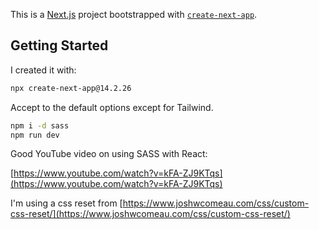 This is a [Next.js](https://nextjs.org) project bootstrapped with [`create-next-app`](https://nextjs.org/docs/app/api-reference/cli/create-next-app).

## Getting Started

I created it with:

```bash
npx create-next-app@14.2.26
```

Accept to the default options except for Tailwind.

```bash
npm i -d sass
npm run dev
```

Good YouTube video on using SASS with React:

[https://www.youtube.com/watch?v=kFA-ZJ9KTqs](https://www.youtube.com/watch?v=kFA-ZJ9KTqs)

I'm using a css reset from [https://www.joshwcomeau.com/css/custom-css-reset/](https://www.joshwcomeau.com/css/custom-css-reset/)
